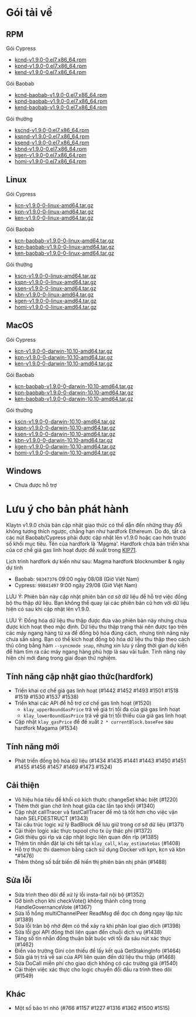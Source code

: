 # Gói tải về <a id="package-downloads"></a>

## RPM <a id="rpm"></a>

Gói Cypress
- [kcnd-v1.9.0-0.el7.x86_64.rpm](https://packages.klaytn.net/klaytn/v1.9.0/kcnd-v1.9.0-0.el7.x86_64.rpm)
- [kpnd-v1.9.0-0.el7.x86_64.rpm](https://packages.klaytn.net/klaytn/v1.9.0/kpnd-v1.9.0-0.el7.x86_64.rpm)
- [kend-v1.9.0-0.el7.x86_64.rpm](https://packages.klaytn.net/klaytn/v1.9.0/kend-v1.9.0-0.el7.x86_64.rpm)

Gói Baobab
- [kcnd-baobab-v1.9.0-0.el7.x86_64.rpm](https://packages.klaytn.net/klaytn/v1.9.0/kcnd-baobab-v1.9.0-0.el7.x86_64.rpm)
- [kpnd-baobab-v1.9.0-0.el7.x86_64.rpm](https://packages.klaytn.net/klaytn/v1.9.0/kpnd-baobab-v1.9.0-0.el7.x86_64.rpm)
- [kend-baobab-v1.9.0-0.el7.x86_64.rpm](https://packages.klaytn.net/klaytn/v1.9.0/kend-baobab-v1.9.0-0.el7.x86_64.rpm)

Gói thường
- [kscnd-v1.9.0-0.el7.x86_64.rpm](https://packages.klaytn.net/klaytn/v1.9.0/kscnd-v1.9.0-0.el7.x86_64.rpm)
- [kspnd-v1.9.0-0.el7.x86_64.rpm](https://packages.klaytn.net/klaytn/v1.9.0/kspnd-v1.9.0-0.el7.x86_64.rpm)
- [ksend-v1.9.0-0.el7.x86_64.rpm](https://packages.klaytn.net/klaytn/v1.9.0/ksend-v1.9.0-0.el7.x86_64.rpm)
- [kbnd-v1.9.0-0.el7.x86_64.rpm](https://packages.klaytn.net/klaytn/v1.9.0/kbnd-v1.9.0-0.el7.x86_64.rpm)
- [kgen-v1.9.0-0.el7.x86_64.rpm](https://packages.klaytn.net/klaytn/v1.9.0/kgen-v1.9.0-0.el7.x86_64.rpm)
- [homi-v1.9.0-0.el7.x86_64.rpm](https://packages.klaytn.net/klaytn/v1.9.0/homi-v1.9.0-0.el7.x86_64.rpm)

## Linux <a id="linux"></a>

Gói Cypress
- [kcn-v1.9.0-0-linux-amd64.tar.gz](https://packages.klaytn.net/klaytn/v1.9.0/kcn-v1.9.0-0-linux-amd64.tar.gz)
- [kpn-v1.9.0-0-linux-amd64.tar.gz](https://packages.klaytn.net/klaytn/v1.9.0/kpn-v1.9.0-0-linux-amd64.tar.gz)
- [ken-v1.9.0-0-linux-amd64.tar.gz](https://packages.klaytn.net/klaytn/v1.9.0/ken-v1.9.0-0-linux-amd64.tar.gz)

Gói Baobab
- [kcn-baobab-v1.9.0-0-linux-amd64.tar.gz](https://packages.klaytn.net/klaytn/v1.9.0/kcn-baobab-v1.9.0-0-linux-amd64.tar.gz)
- [kpn-baobab-v1.9.0-0-linux-amd64.tar.gz](https://packages.klaytn.net/klaytn/v1.9.0/kpn-baobab-v1.9.0-0-linux-amd64.tar.gz)
- [ken-baobab-v1.9.0-0-linux-amd64.tar.gz](https://packages.klaytn.net/klaytn/v1.9.0/ken-baobab-v1.9.0-0-linux-amd64.tar.gz)

Gói thường
- [kscn-v1.9.0-0-linux-amd64.tar.gz](https://packages.klaytn.net/klaytn/v1.9.0/kscn-v1.9.0-0-linux-amd64.tar.gz)
- [kspn-v1.9.0-0-linux-amd64.tar.gz](https://packages.klaytn.net/klaytn/v1.9.0/kspn-v1.9.0-0-linux-amd64.tar.gz)
- [ksen-v1.9.0-0-linux-amd64.tar.gz](https://packages.klaytn.net/klaytn/v1.9.0/ksen-v1.9.0-0-linux-amd64.tar.gz)
- [kbn-v1.9.0-0-linux-amd64.tar.gz](https://packages.klaytn.net/klaytn/v1.9.0/kbn-v1.9.0-0-linux-amd64.tar.gz)
- [kgen-v1.9.0-0-linux-amd64.tar.gz](https://packages.klaytn.net/klaytn/v1.9.0/kgen-v1.9.0-0-linux-amd64.tar.gz)
- [homi-v1.9.0-0-linux-amd64.tar.gz](https://packages.klaytn.net/klaytn/v1.9.0/homi-v1.9.0-0-linux-amd64.tar.gz)

## MacOS <a id="macos"></a>

Gói Cypress
- [kcn-v1.9.0-0-darwin-10.10-amd64.tar.gz](https://packages.klaytn.net/klaytn/v1.9.0/kcn-v1.9.0-0-darwin-10.10-amd64.tar.gz)
- [kpn-v1.9.0-0-darwin-10.10-amd64.tar.gz](https://packages.klaytn.net/klaytn/v1.9.0/kpn-v1.9.0-0-darwin-10.10-amd64.tar.gz)
- [ken-v1.9.0-0-darwin-10.10-amd64.tar.gz](https://packages.klaytn.net/klaytn/v1.9.0/ken-v1.9.0-0-darwin-10.10-amd64.tar.gz)

Gói Baobab
- [kcn-baobab-v1.9.0-0-darwin-10.10-amd64.tar.gz](https://packages.klaytn.net/klaytn/v1.9.0/kcn-baobab-v1.9.0-0-darwin-10.10-amd64.tar.gz)
- [kpn-baobab-v1.9.0-0-darwin-10.10-amd64.tar.gz](https://packages.klaytn.net/klaytn/v1.9.0/kpn-baobab-v1.9.0-0-darwin-10.10-amd64.tar.gz)
- [ken-baobab-v1.9.0-0-darwin-10.10-amd64.tar.gz](https://packages.klaytn.net/klaytn/v1.9.0/ken-baobab-v1.9.0-0-darwin-10.10-amd64.tar.gz)

Gói thường
- [kscn-v1.9.0-0-darwin-10.10-amd64.tar.gz](https://packages.klaytn.net/klaytn/v1.9.0/kscn-v1.9.0-0-darwin-10.10-amd64.tar.gz)
- [kspn-v1.9.0-0-darwin-10.10-amd64.tar.gz](https://packages.klaytn.net/klaytn/v1.9.0/kspn-v1.9.0-0-darwin-10.10-amd64.tar.gz)
- [ksen-v1.9.0-0-darwin-10.10-amd64.tar.gz](https://packages.klaytn.net/klaytn/v1.9.0/ksen-v1.9.0-0-darwin-10.10-amd64.tar.gz)
- [kbn-v1.9.0-0-darwin-10.10-amd64.tar.gz](https://packages.klaytn.net/klaytn/v1.9.0/kbn-v1.9.0-0-darwin-10.10-amd64.tar.gz)
- [kgen-v1.9.0-0-darwin-10.10-amd64.tar.gz](https://packages.klaytn.net/klaytn/v1.9.0/kgen-v1.9.0-0-darwin-10.10-amd64.tar.gz)
- [homi-v1.9.0-0-darwin-10.10-amd64.tar.gz](https://packages.klaytn.net/klaytn/v1.9.0/homi-v1.9.0-0-darwin-10.10-amd64.tar.gz)

## Windows <a id="windows"></a>

- Chưa được hỗ trợ


# Lưu ý cho bản phát hành <a id="release-notes"></a>

Klaytn v1.9.0 chứa bản cập nhật giao thức có thể dẫn đến những thay đổi không tương thích ngược, chẳng hạn như hardfork Ethereum. Do đó, tất cả các nút Baobab/Cypress phải được cập nhật lên v1.9.0 hoặc cao hơn trước số khối mục tiêu. Tên của hardfork là 'Magma'. Hardfork chứa bản triển khai của cơ chế giá gas linh hoạt được đề xuất trong [KIP71](https://kips.klaytn.foundation/KIPs/kip-71).

Lịch trình hardfork dự kiến như sau: Magma hardfork blocknumber & ngày dự tính
- Baobab: `98347376` 09:00 ngày 08/08 (Giờ Việt Nam)
- Cypress: `99841497` 9:00 ngày 29/08 (Giờ Việt Nam)

LƯU Ý: Phiên bản này cập nhật phiên bản cơ sở dữ liệu để hỗ trợ việc đồng bộ thu thập dữ liệu. Bạn không thể quay lại các phiên bản cũ hơn với dữ liệu hiện có sau khi cập nhật lên v1.9.0.

LƯU Ý: Đồng hóa dữ liệu thu thập được đưa vào phiên bản này nhưng chưa được kích hoạt theo mặc định. Dữ liệu thu thập trạng thái nên được tạo trên các máy ngang hàng từ xa để đồng bộ hóa đúng cách, nhưng tính năng này chưa sẵn sàng. Bạn có thể kích hoạt đồng bộ hóa dữ liệu thu thập theo cách thủ công bằng hàm `--syncmode snap`, nhưng xin lưu ý rằng thời gian dự kiến để hàm tìm ra các máy ngang hàng phù hợp là sau vài tuần. Tính năng này hiện chỉ mới đang trong giai đoạn thử nghiệm.

## Tính năng cập nhật giao thức(hardfork)
- Triển khai cơ chế giá gas linh hoạt (#1442 #1452 #1493 #1501 #1518 #1519 #1530 #1537 #1538)
- Triển khai các API để hỗ trợ cơ chế gas linh hoạt (#1520)
    - `klay_upperBoundGasPrice` trả về giá trị tối đa của giá gas linh hoạt
    - `klay_lowerBoundGasPrice` trả về giá trị tối thiểu của giá gas linh hoạt
- Cập nhật `klay_gasPrice` để đề xuất `2 * currentBlock.baseFee` sau hardfork Magama (#1534)

## Tính năng mới
- Phát triển đồng bộ hóa dữ liệu (#1434 #1435 #1441 #1443 #1450 #1451 #1455 #1456 #1457 #1469 #1473 #1524)

## Cải thiện
- Vô hiệu hóa tiêu đề khối có kích thước changeSet khác biệt (#1220)
- Thêm thời gian chờ linh hoạt giữa các lần tạo khối (#1340)
- Cập nhật callTracer và fastCallTracer để mô tả tốt hơn cho việc vận hành SELFDESTRUCT (#1343)
- Tái cấu trúc logic xử lý BadBlock để lưu giữ trong cơ sở dữ liệu (#1371)
- Cải thiện logic xác thực txpool cho tx ủy thác phí (#1372)
- Giới thiệu gói rlp và cập nhật logic liên quan đến rlp (#1385)
- Thêm tin nhắn đặt lại chi tiết tại `klay_call`, `klay_estimateGas` (#1408)
- Hỗ trợ thực thi daemon bằng cách sử dụng Docker với kpn, kcn và kbn *#1476)
- Thêm thông số bất biến để hiển thị phiên bản nhị phân (#1488)

## Sửa lỗi
- Sửa trình theo dõi để xử lý lỗi insta-fail nội bộ (#1352)
- Gỡ bình chọn khi checkVote() không thành công trong HandleGovernanceVote (#1367)
- Sửa lỗ hổng multiChannelPeer ReadMsg để đọc ch đóng ngay lập tức (#1389)
- Sửa lỗi tràn bộ nhớ đệm có thể xảy ra khi phân loại giao dịch (#1398)
- Sửa lỗi gọi API đồng thời liên quan đến chuỗi dịch vụ (#1438)
- Tăng số tin nhắn đồng thuận bắt buộc với tối đa sáu nút xác thực (#1462)
- Điền vào trường Gini còn thiếu để lấy kết quả GetStakingInfo (#1464)
- Sửa giá trị trả về sai của API liên quan đến dữ liệu thu thập (#1468)
- Sửa DoCall miễn phí cho giao dịch không có các trường giá (#1540)
- Cải thiện việc xác thực cho logic chuyển đổi đầu ra trình theo dõi (#1549)

## Khác
- Một số bảo trì nhỏ (#766 #1157 #1227 #1316 #1362 #1500 #1515)
